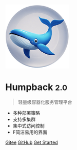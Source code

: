 ![logo](../_media/logo-nobg.png)

# Humpback <small>2.0</small>

> 轻量级容器化服务管理平台

- 多种部署策略
- 支持多集群
- 集中式访问控制
- F简洁易用的界面

[Gitee](https://gitee.com/humpbacks/humpback)
[GitHub](https://github.com/humpback/humpback)
[Get Started](#Humpback-20)